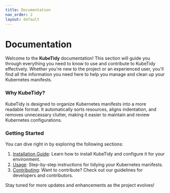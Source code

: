 ```yaml
---
title: Documentation
nav_order: 2
layout: default
---
```


# Documentation

Welcome to the **KubeTidy** documentation! This section will guide you through everything you need to know to use and contribute to KubeTidy effectively. Whether you're new to the project or an experienced user, you'll find all the information you need here to help you manage and clean up your Kubernetes manifests.

### Why KubeTidy?
KubeTidy is designed to organize Kubernetes manifests into a more readable format. It automatically sorts resources, aligns indentation, and removes unnecessary clutter, making it easier to maintain and review Kubernetes configurations. 

### Getting Started
You can dive right in by exploring the following sections:

1. [Installation Guide](/docs/installation): Learn how to install KubeTidy and configure it for your environment.
2. [Usage](/docs/usage): Step-by-step instructions for tidying your Kubernetes manifests.
3. [Contributing](/docs/contributing): Want to contribute? Check out our guidelines for developers and contributors.

Stay tuned for more updates and enhancements as the project evolves!